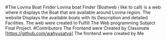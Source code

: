 #The Lovina Boat Finder
Lovina boat Finder (Boatweb i like to call) is a web where it displays the Boat that are available around Lovina region. The website Displays the available boats with its Description and detailed Facilities. The web were created to Fulfill The Web programming Subject Final Project.
#Contributors
The Frontend were Created by Classmate [https://github.com/wahyusatya]
The frontend were created by Me
